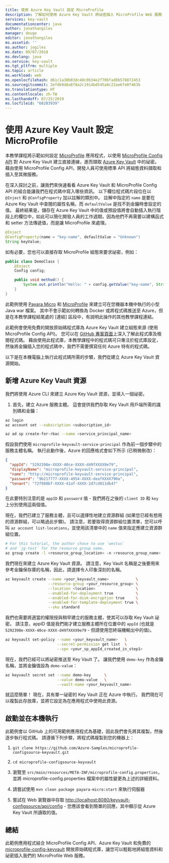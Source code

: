 ```yaml
---
title: 使用 Azure Key Vault 設定 MicroProfile
description: 了解如何使用 Azure Key Vault 將祕密插入 MicroProfile Web 服務
services: key-vault
documentationcenter: java
author: jonathangiles
manager: douge
editor: jonathangiles
ms.assetid: ''
ms.author: jogiles
ms.date: 09/07/2018
ms.devlang: java
ms.service: key-vault
ms.tgt_pltfrm: multiple
ms.topic: article
ms.workload: web
ms.openlocfilehash: d61c1a30b83dc40c0b34e2f706fad8b578872453
ms.sourcegitcommit: 2efdb9d8a8f8a2c1914bd545a8c22ae6fe0f463b
ms.translationtype: HT
ms.contentlocale: zh-TW
ms.lasthandoff: 07/15/2019
ms.locfileid: "68283939"
---
```

# <a name="configure-microprofile-with-azure-key-vault"></a>使用 Azure Key Vault 設定 MicroProfile

本教學課程將示範如何設定 [MicroProfile](http://microprofile.io) 應用程式，以使用 [MicroProfile Config API](https://microprofile.io/project/eclipse/microprofile-config) 對 Azure Key Vault 建立直接連線，進而擷取 [Azure Key Vault](https://azure.microsoft.com/services/key-vault/) 中的祕密。 藉由使用 MicroProfile Config API，開發人員可使用標準 API 將組態資料擷取和插入至其微服務。

在深入探討之前，讓我們來快速看看 Azure Key Vault 和 MicroProfile Config API 的組合能讓我們在程式碼中寫入哪些資訊。 以下欄位程式碼片段位在以 `@Inject` 和 `@ConfigProperty` 加以註解的類別中。 註解中指定的 `name` 是要在 Azure Key Vault 中查閱的屬性名稱，而 `defaultValue` 是找不到金鑰時會設定的值。 最終結果是，儲存在 Azure Key Vault 中的值或預設值將會自動插入執行階段上的欄位中，如此可以簡化開發人員的工作週期，因為他們不再需要以建構函式和 setter 方法傳遞值，而是讓 MicroProfile 來處理。

```java
@Inject
@ConfigProperty(name = "key-name", defaultValue = "Unknown")
String keyValue;
```

如有必要，您也可以直接存取 MicroProfile 組態來要求祕密，例如：

```java
public class DemoClass {
    @Inject
    Config config;

    public void method() {
        System.out.println("Hello: " + config.getValue("key-name", String.class));
    }
}
```

此範例使用 [Payara Micro](https://www.payara.fish/payara_micro) 和 [MicroProfile](https://microprofile.io/) 來建立可在您機器本機中執行的小型 Java war 檔案。 其中不會示範如何轉換為 Docker 或將程式碼推送至 Azure，但是在本教學課程結尾處的 [連結] 區段中，有說明此操作的其他教學課程連結。

此範例會使用免費的開放原始碼程式庫為 Azure Key Vault 建立組態來源 (使用 MicroProfile Config API)。 您可以在 [GitHub 專案頁面](https://github.com/Azure/azure-microprofile/tree/master/microprofile-config-keyvault)上深入了解此程式庫及檢閱程式碼。 藉由使用此程式庫，本教學課程中的程式碼可只專注於程式庫設定，然後將金鑰插入您的程式碼中，我們不需要撰寫任何 Azure 特有的程式碼。

以下是在本機電腦上執行此程式碼所需的步驟，我們從建立 Azure Key Vault 資源開始。

## <a name="creating-an-azure-key-vault-resource"></a>新增 Azure Key Vault 資源

我們將使用 Azure CLI 來建立 Azure Key Vault 資源，並填入一個祕密。

1. 首先，建立 Azure 服務主體。 這會提供我們存取 Key Vault 用戶端所需的識別碼和金鑰：

```bash
az login
az account set --subscription <subscription_id>

az ad sp create-for-rbac --name <service_principal_name>
```

假設我們使用 `microprofile-keyvault-service-principal` 作為前一個步驟中的服務主體名稱。 執行此動作後，Azure 的回應格式會如下所示 (已稍微刪改)：

```json
{
  "appId": "5292398e-XXXX-40ce-XXXX-d49fXXXX9e79",
  "displayName": "microprofile-keyvault-service-principal",
  "name": "http://microprofile-keyvault-service-principal",
  "password": "9b217777-XXXX-4954-XXXX-deafXXXX790a",
  "tenant": "72f988bf-XXXX-41af-XXXX-2d7cd011db47"
}
```

在此要特別注意的是 `appID` 和 `password` 值 - 我們將在之後的 `client ID` 和 `key` 上分別使用這兩個值。

現在，我們已建立了服務主體，且可以選擇性地建立資源群組 (如果您已經有想用的資源群組，可以略過此步驟)。 請注意，若要取得資源群組位置清單，您可以呼叫 `az account list-locations`，並使用該清單中的 `name` 值來指定應建立資源群組位置。

```bash
# For this tutorial, the author chose to use `westus`
# and `jg-test` for the resource group name.
az group create -l <resource_group_location> -n <resource_group_name>
```

我們現在來建立 Azure Key Vault 資源。 請注意，Key Vault 名稱是之後要用來參考金鑰保存庫的名稱，因此，請選擇令人印象深刻的名稱。

```bash
az keyvault create --name <your_keyvault_name>            \
                   --resource-group <your_resource_group> \
                   --location <location>                  \
                   --enabled-for-deployment true          \
                   --enabled-for-disk-encryption true     \
                   --enabled-for-template-deployment true \
                   --sku standard
```

我們也需要將適當的權限授與稍早建立的服務主體，使其可以存取 Key Vault 祕密。 請注意，appID 值是我們剛才建立服務主體所在位置中的 `appId` (也就是 `5292398e-XXXX-40ce-XXXX-d49fXXXX9e79` - 但請使用您終端機輸出中的值)。

```bash
az keyvault set-policy --name <your_keyvault_name>   \
                       --secret-permission get list  \
                       --spn <your_sp_appId_created_in_step1>
```

現在，我們已經可以將祕密推送至 Key Vault 了。 讓我們使用 `demo-key` 作為金鑰名稱，並將金鑰值設為 `demo-value`：

```bash
az keyvault secret set --name demo-key      \
                       --value demo-value   \
                       --vault-name <your_keyvault_name>  
```

就這麼簡單！ 現在，具有單一祕密的 Key Vault 正在 Azure 中執行。 我們現在可以複製此存放庫，並將它設定為在應用程式中使用此資源。

## <a name="getting-up-and-running-locally"></a>啟動並在本機執行

此範例會以 GitHub 上的可用範例應用程式為基礎，因此我們會先將其複製，然後逐步執行程式碼。 請遵循下列步驟，將程式碼複製到您的機器上：

1. `git clone https://github.com/Azure-Samples/microprofile-configsource-keyvault.git`

1. `cd microprofile-configsource-keyvault`

1. 瀏覽至 `src/main/resources/META-INF/microprofile-config.properties`，並將 microprofile-config.properties 檔案中的屬性變更為上述的詳細資料。

1. 請嘗試使用 `mvn clean package payara-micro:start` 來執行伺服器

1. 嘗試在 Web 瀏覽器中存取 [http://localhost:8080/keyvault-configsource/api/config](http://localhost:8080/keyvault-configsource/api/config) - 您應該會看到簡單的回應，其中顯示從 Azure Key Vault 所讀取的值。

## <a name="summary"></a>總結

此範例應用程式結合 MicroProfile Config API、Azure Key Vault 和免費的 [microprofile-config-keyvault](https://github.com/Azure/azure-microprofile/tree/master/microprofile-config-keyvault) 開放原始碼程式庫，讓您可以輕鬆地將組態資料和祕密插入我們的 MicroProfile Web 服務。
